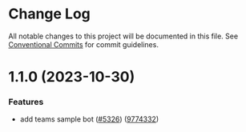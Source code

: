 # Change Log

All notable changes to this project will be documented in this file.
See [Conventional Commits](https://conventionalcommits.org) for commit guidelines.

# 1.1.0 (2023-10-30)

### Features

- add teams sample bot ([#5326](https://github.com/issues/5326)) ([9774332](https://github.com/commit/977433229d2ffab6528a190fac20a83119aa3abd))
